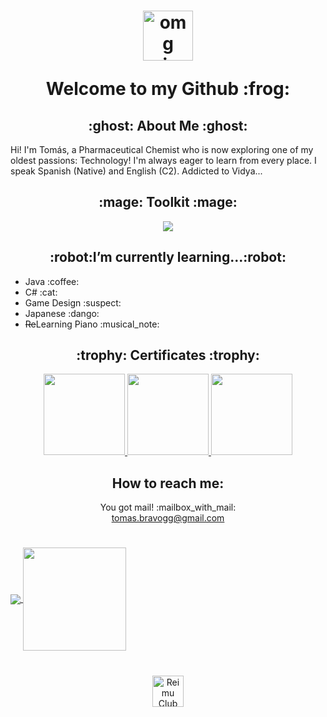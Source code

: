 <!--
**Tz-1/Tz-1** is a ✨ _special_ ✨ repository because its `README.md` (this file) appears on your GitHub profile.

Here are some ideas to get you started:

- 🔭 I’m currently working on ...
- 🌱 I’m currently learning ...
- 👯 I’m looking to collaborate on ...
- 🤔 I’m looking for help with ...
- 💬 Ask me about ...
- 📫 How to reach me: ...
- 😄 Pronouns: ...
- ⚡ Fun fact: ...
-->

<h1 align="center"><img src="https://media1.giphy.com/media/v1.Y2lkPTc5MGI3NjExNmh5amE2bHVha2x0eGtsc2s1eHphbGFtNDM3bTNjOGpiOWU5cm9xOCZlcD12MV9pbnRlcm5hbF9naWZfYnlfaWQmY3Q9cw/aCE3CHfzQZhlsWDHpu/giphy.gif" alt="omg migu!" width="80"/> <p></p> Welcome to my Github :frog:</h1> 

<h2 align="center">:ghost: About Me :ghost:</h2> 
Hi! I'm Tomás, a Pharmaceutical Chemist who is now exploring one of my oldest passions: Technology! I'm always eager to learn from every place. I speak Spanish (Native) and English (C2). Addicted to Vidya...

<h2 align="center">:mage: Toolkit :mage:</h2>
<p align="center">
  <a href="https://skillicons.dev">
    <img src="https://skillicons.dev/icons?i=git,github,html,css,js,ts,py,java,cs,bootstrap,tailwind,jquery,django,nodejs,flask,postgres,sqlite,aws,vscode,godot,unity,gamemakerstudio,blender,&perline=12" />
  </a>
</p>



<h2 align="center">:robot:I’m currently learning...:robot:</h2>
<ul>
  <li>Java :coffee:</li>
  <li>C# :cat:</li>
  <li>Game Design :suspect:</li>
  <li>Japanese :dango:</li>
  <li><del>Re</del>Learning Piano :musical_note:</li>
</ul>

<h2 align="center">:trophy:	Certificates :trophy:</h2>
<p align="center">
  <a href="https://www.acreditta.com/credential/ec8f8792-8e6c-49f6-904b-27bec34436de?resource_type=badge&resource=ec8f8792-8e6c-49f6-904b-27bec34436de">
    <img src="https://www.acreditta.com/_next/image?url=https%3A%2F%2Facreditta-rutas-prod.s3.amazonaws.com%2Fmedia%2Fpublic%2Fbadge_templates%2Fimages%2F1640_badge_template_25d6e7a1-ab6a-49d3-9f7a-bcdd4e8699f5%2Fmedium.png%3Ftime%3D1724631058863&w=1200&q=75" width="130" />
  </a>
  <a href="https://www.credly.com/earner/earned/badge/063a8ca8-51a9-45a2-af82-a664fab53970">
    <img src="https://images.credly.com/size/340x340/images/4e3d6f9f-55d7-4ea7-b0e6-f4d4ff543e22/image.png" width="130" />
  </a>
  <a href="https://www.credly.com/earner/earned/badge/53bae04c-1a28-4b57-89fe-eae42cce27b8">
    <img src="https://images.credly.com/size/340x340/images/8d67bbf4-128b-4141-b5f1-1bc61bbfbaa6/image.png" width="130" />
  </a>
</p>


<h2 align="center">How to reach me:</h2>
<p align="center">You got mail! :mailbox_with_mail: 
  <br>
  <a href="mailto:tomas.bravogg@gmail.com">tomas.bravogg@gmail.com</a>
</p>

<h1></h1>
<a href="https://github.com/anuraghazra/convoychat">
  <img align="center" src="https://github-readme-stats.vercel.app/api/top-langs/?username=Tz-1&layout=compact&theme=radical" />
</a>
<a href="https://github.com/anuraghazra/github-readme-stats">
  <img height=165 align="center" src="https://github-readme-stats.vercel.app/api?username=Tz-1&theme=radical" />
</a>

<h1></h1>
<div align="center">
<img src="https://media2.giphy.com/media/v1.Y2lkPTc5MGI3NjExYjY2cXp0NHg1Zm40M2picXh5c3BjbjVhZ2Z5OHZ3Nmc5OGhucGVtdiZlcD12MV9pbnRlcm5hbF9naWZfYnlfaWQmY3Q9cw/NENauXPeTTR4F6mkTY/200w.webp" alt="Reimu Club penguin dance" width="50"/>
</div>
